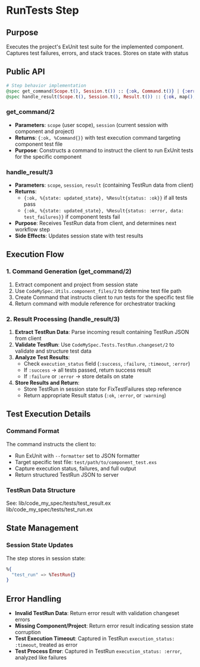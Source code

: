 # RunTests Step

## Purpose
Executes the project's ExUnit test suite for the implemented component. Captures test failures, errors, and stack traces. Stores on state with status

## Public API

```elixir
# Step behavior implementation
@spec get_command(Scope.t(), Session.t()) :: {:ok, Command.t()} | {:error, term()}
@spec handle_result(Scope.t(), Session.t(), Result.t()) :: {:ok, map(), Result.t()}
```

### get_command/2
- **Parameters**: `scope` (user scope), `session` (current session with component and project)
- **Returns**: `{:ok, %Command{}}` with test execution command targeting component test file
- **Purpose**: Constructs a command to instruct the client to run ExUnit tests for the specific component

### handle_result/3
- **Parameters**: `scope`, `session`, `result` (containing TestRun data from client)
- **Returns**:
  - `{:ok, %{state: updated_state}, %Result{status: :ok}}` if all tests pass
  - `{:ok, %{state: updated_state}, %Result{status: :error, data: test_failures}}` if component tests fail
- **Purpose**: Receives TestRun data from client, and determines next workflow step
- **Side Effects**: Updates session state with test results

## Execution Flow

### 1. Command Generation (get_command/2)
1. Extract component and project from session state
2. Use `CodeMySpec.Utils.component_files/2` to determine test file path
3. Create Command that instructs client to run tests for the specific test file
4. Return command with module reference for orchestrator tracking

### 2. Result Processing (handle_result/3)
1. **Extract TestRun Data**: Parse incoming result containing TestRun JSON from client
2. **Validate TestRun**: Use `CodeMySpec.Tests.TestRun.changeset/2` to validate and structure test data
3. **Analyze Test Results**:
   - Check `execution_status` field (`:success`, `:failure`, `:timeout`, `:error`)
   - If `:success` → all tests passed, return success result
   - If `:failure` or `:error` → store details on state
5. **Store Results and Return**:
   - Store TestRun in session state for FixTestFailures step reference
   - Return appropriate Result status (`:ok`, `:error`, or `:warning`)

## Test Execution Details

### Command Format
The command instructs the client to:
- Run ExUnit with `--formatter` set to JSON formatter
- Target specific test file: `test/path/to/component_test.exs`
- Capture execution status, failures, and full output
- Return structured TestRun JSON to server

### TestRun Data Structure
See:
lib/code_my_spec/tests/test_result.ex
lib/code_my_spec/tests/test_run.ex

## State Management

### Session State Updates
The step stores in session state:
```elixir
%{
  "test_run" => %TestRun{}
}
```

## Error Handling
- **Invalid TestRun Data**: Return error result with validation changeset errors
- **Missing Component/Project**: Return error result indicating session state corruption
- **Test Execution Timeout**: Captured in TestRun `execution_status: :timeout`, treated as error
- **Test Process Error**: Captured in TestRun `execution_status: :error`, analyzed like failures